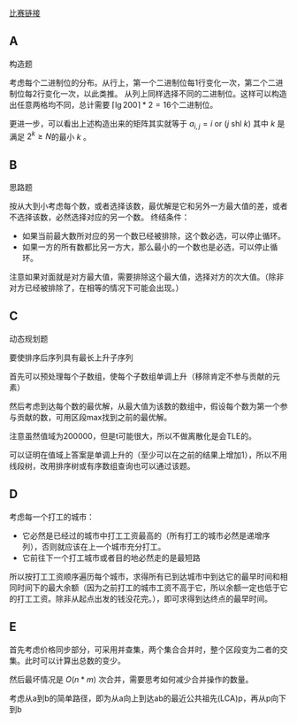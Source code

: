 [比赛链接](https://codeforces.com/contest/1801)

## A

构造题

考虑每个二进制位的分布。从行上，第一个二进制位每1行变化一次，第二个二进制位每2行变化一次，以此类推。
从列上同样选择不同的二进制位。这样可以构造出任意两格均不同，总计需要 $\lceil\lg{200}\rceil*2=16$个二进制位。

更进一步，可以看出上述构造出来的矩阵其实就等于 $a_{i,j} = i~\mathrm{or}~(j~\mathrm{shl}~k)$ 其中 $k$ 是满足 $2^k\ge N$的最小 $k$ 。

## B

思路题

按从大到小考虑每个数，或者选择该数，最优解是它和另外一方最大值的差，或者不选择该数，必然选择对应的另一个数。
终结条件：

* 如果当前最大数所对应的另一个数已经被排除，这个数必选，可以停止循环。
* 如果一方的所有数都比另一方大，那么最小的一个数也是必选，可以停止循环。

注意如果对面就是对方最大值，需要排除这个最大值，选择对方的次大值。（除非对方已经被排除了，在相等的情况下可能会出现。）

## C

动态规划题

要使排序后序列具有最长上升子序列

首先可以预处理每个子数组，使每个子数组单调上升（移除肯定不参与贡献的元素）

然后考虑到达每个数的最优解，从最大值为该数的数组中，假设每个数为第一个参与贡献的数，可用区段max找到之前的最优解。

注意虽然值域为200000，但是t可能很大，所以不做离散化是会TLE的。

可以证明在值域上答案是单调上升的（至少可以在之前的结果上增加1），所以不用线段树，改用排序树或有序数组查询也可以通过该题。

## D

考虑每一个打工的城市：

* 它必然是已经过的城市中打工工资最高的（所有打工的城市必然是递增序列），否则就应该在上一个城市充分打工。
* 它前往下一个打工城市或者目的地必然走的是最短路

所以按打工工资顺序遍历每个城市，求得所有已到达城市中到达它的最早时间和相同时间下的最大余额（因为之前打工的城市工资不高于它，所以余额一定也低于它的打工工资。除非从起点出发的钱没花完。），即可求得到达终点的最早时间。

## E

首先考虑价格同步部分，可采用并查集，两个集合合并时，整个区段变为二者的交集。此时可以计算出总数的变少。

然后最坏情况是 $O(n*m)$ 次合并，需要思考如何减少合并操作的数量。

考虑从a到b的简单路径，即为从a向上到达ab的最近公共祖先(LCA)p，再从p向下到b

